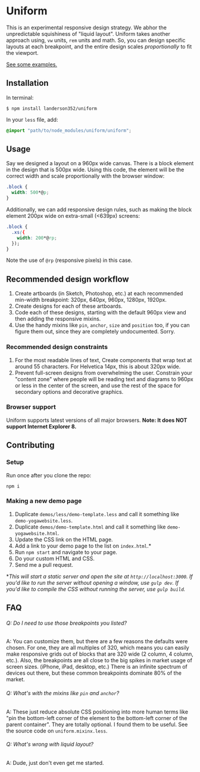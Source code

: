 # Uniform
This is an experimental responsive design strategy. We abhor the unpredictable squishiness of "liquid layout". Uniform takes another approach using, `vw` units, `rem` units and math. So, you can design specific layouts at each breakpoint, and the entire design scales *proportionally* to fit the viewport.

[See some examples.](http://landerson352.github.io/uniform/)

## Installation

In terminal:

```command
$ npm install landerson352/uniform
```

In your `less` file, add:

```css
@import "path/to/node_modules/uniform/uniform";
```

## Usage

Say we designed a layout on a 960px wide canvas. There is a block element in the design that is 500px wide. Using this code, the element will be the correct width and scale proportionally with the browser window:

```css
.block {
  width: 500*@p;
}
```
Additionally, we can add responsive design rules, such as making the block element 200px wide on extra-small (<639px) screens:

```css
.block {
  .xs({
    width: 200*@rp;
  });
}
```
Note the use of `@rp` (responsive pixels) in this case.

## Recommended design workflow

1. Create artboards (in Sketch, Photoshop, etc.) at each recommended min-width breakpoint: 320px, 640px, 960px, 1280px, 1920px.
2. Create designs for each of these artboards.
3. Code each of these designs, starting with the default 960px view and then adding the responsive mixins.
4. Use the handy mixins like `pin`, `anchor`, `size` and `position` too, if you can figure them out, since they are completely undocumented. Sorry.
 
### Recommended design constraints

1. For the most readable lines of text, Create components that wrap text at around 55 characters. For Helvetica 14px, this is about 320px wide.
2. Prevent full-screen designs from overwhelming the user. Constrain your "content zone" where people will be reading text and diagrams to 960px or less in the center of the screen, and use the rest of the space for secondary options and decorative graphics.

### Browser support

Uniform supports latest versions of all major browsers. **Note: It does NOT support Internet Explorer 8.**

## Contributing

### Setup

Run once after you clone the repo:
```
npm i
```

### Making a new demo page

1. Duplicate `demos/less/demo-template.less` and call it something like `demo-yogawebsite.less`.
2. Duplicate `demos/demo-template.html` and call it something like `demo-yogawebsite.html`.
3. Update the CSS link on the HTML page.
4. Add a link to your demo page to the list on `index.html`.*
5. Run `npm start` and navigate to your page.
6. Do your custom HTML and CSS.
7. Send me a pull request.

*_This will start a static server and open the site at `http://localhost:3000`. If you'd like to run the server without opening a window, use `gulp dev`. If you'd like to compile the CSS without running the server, use `gulp build`._


## FAQ

###### Q: Do I need to use those breakpoints you listed?
A: You can customize them, but there are a few reasons the defaults were chosen. For one, they are all multiples of 320, which means you can easily make responsive grids out of blocks that are 320 wide (2 column, 4 column, etc.). Also, the breakpoints are all close to the big spikes in market usage of screen sizes. (iPhone, iPad, desktop, etc.) There is an infinite spectrum of devices out there, but these common breakpoints dominate 80% of the market.

###### Q: What's with the mixins like `pin` and `anchor`?
A: These just reduce absolute CSS positioning into more human terms like "pin the bottom-left corner of the element to the bottom-left corner of the parent container". They are totally optional. I found them to be useful. See the source code on `uniform.mixinx.less`.

###### Q: What's wrong with liquid layout?
A: Dude, just don't even get me started.

